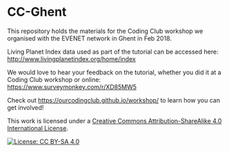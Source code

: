 # CC-Ghent
This repository holds the materials for the Coding Club workshop we organised with the EVENET network in Ghent in Feb 2018.

Living Planet Index data used as part of the tutorial can be accessed here: http://www.livingplanetindex.org/home/index 

We would love to hear your feedback on the tutorial, whether you did it at a Coding Club workshop or online: 
https://www.surveymonkey.com/r/XD85MW5

Check out https://ourcodingclub.github.io/workshop/ to learn how you can get involved!

This work is licensed under a [Creative Commons Attribution-ShareAlike 4.0 International License](https://creativecommons.org/licenses/by-sa/4.0/).

[![License: CC BY-SA 4.0](https://licensebuttons.net/l/by-sa/4.0/80x15.png)](https://creativecommons.org/licenses/by-sa/4.0/)
